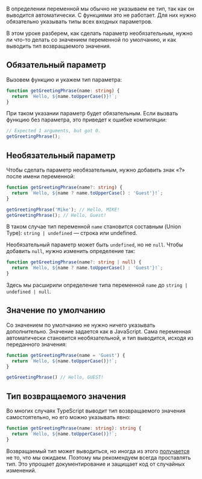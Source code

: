 В определении переменной мы обычно не указываем ее тип, так как он выводится автоматически. С функциями это не работает. Для них нужно обязательно указывать типы всех входных параметров.

В этом уроке разберем, как сделать параметр необязательным, нужно ли что-то делать со значением переменной по умолчанию, и как выводить тип возвращаемого значения.

## Обязательный параметр

Вызовем функцию и укажем тип параметра:

```typescript
function getGreetingPhrase(name: string) {
  return `Hello, ${name.toUpperCase()}!`;
}
```

При таком указании параметр будет обязательным. Если вызвать функцию без параметра, это приведет к ошибке компиляции:

```typescript
// Expected 1 arguments, but got 0.
getGreetingPhrase();
```

## Необязательный параметр

Чтобы сделать параметр необязательным, нужно добавить знак «?» после имени переменной:

```typescript
function getGreetingPhrase(name?: string) {
  return `Hello, ${name ? name.toUpperCase() : 'Guest'}!`;
}

getGreetingPhrase('Mike'); // Hello, MIKE!
getGreetingPhrase(); // Hello, Guest!
```

В таком случае тип переменной `name` становится составным (Union Type): `string | undefined` — строка или undefined.

Необязательный параметр может быть `undefined`, но не `null`. Чтобы добавить `null`, нужно изменить определение так:

```typescript
function getGreetingPhrase(name?: string | null) {
  return `Hello, ${name ? name.toUpperCase() : 'Guest'}!`;
}
```

Здесь мы расширили определение типа переменной `name` до `string | undefined | null`.

## Значение по умолчанию

Со значением по умолчанию не нужно ничего указывать дополнительно. Значение задается как в JavaScript. Сама переменная автоматически становится необязательной, и тип выводится, исходя из переданного значения:

```typescript
function getGreetingPhrase(name = 'Guest') {
  return `Hello, ${name.toUpperCase()}!`;
}

getGreetingPhrase() // Hello, GUEST!
```

## Тип возвращаемого значения

Во многих случаях TypeScript выводит тип возвращаемого значения самостоятельно, но его можно указывать явно:

```typescript
function getGreetingPhrase(name: string): string {
  return `Hello, ${name.toUpperCase()}!`;
}
```

Возвращаемый тип может выводиться, но иногда из этого [получается](https://stackoverflow.com/questions/70001511/why-specify-function-return-types) не то, что мы ожидаем. Поэтому мы рекомендуем всегда проставлять тип. Это упрощает документирование и защищает код от случайных изменений.
